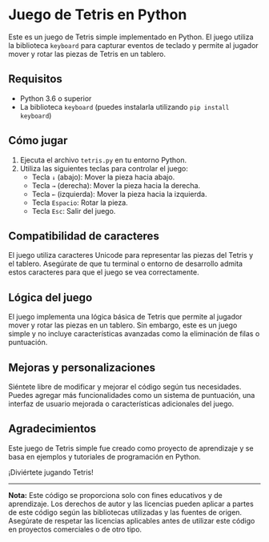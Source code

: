 # Juego de Tetris en Python

Este es un juego de Tetris simple implementado en Python. El juego utiliza la biblioteca `keyboard` para capturar eventos de teclado y permite al jugador mover y rotar las piezas de Tetris en un tablero.

## Requisitos

- Python 3.6 o superior
- La biblioteca `keyboard` (puedes instalarla utilizando `pip install keyboard`)

## Cómo jugar

1. Ejecuta el archivo `tetris.py` en tu entorno Python.
2. Utiliza las siguientes teclas para controlar el juego:
   - Tecla `↓` (abajo): Mover la pieza hacia abajo.
   - Tecla `→` (derecha): Mover la pieza hacia la derecha.
   - Tecla `←` (izquierda): Mover la pieza hacia la izquierda.
   - Tecla `Espacio`: Rotar la pieza.
   - Tecla `Esc`: Salir del juego.

## Compatibilidad de caracteres

El juego utiliza caracteres Unicode para representar las piezas del Tetris y el tablero. Asegúrate de que tu terminal o entorno de desarrollo admita estos caracteres para que el juego se vea correctamente.

## Lógica del juego

El juego implementa una lógica básica de Tetris que permite al jugador mover y rotar las piezas en un tablero. Sin embargo, este es un juego simple y no incluye características avanzadas como la eliminación de filas o puntuación.

## Mejoras y personalizaciones

Siéntete libre de modificar y mejorar el código según tus necesidades. Puedes agregar más funcionalidades como un sistema de puntuación, una interfaz de usuario mejorada o características adicionales del juego.

## Agradecimientos

Este juego de Tetris simple fue creado como proyecto de aprendizaje y se basa en ejemplos y tutoriales de programación en Python.

¡Diviértete jugando Tetris!

---

**Nota:** Este código se proporciona solo con fines educativos y de aprendizaje. Los derechos de autor y las licencias pueden aplicar a partes de este código según las bibliotecas utilizadas y las fuentes de origen. Asegúrate de respetar las licencias aplicables antes de utilizar este código en proyectos comerciales o de otro tipo.

